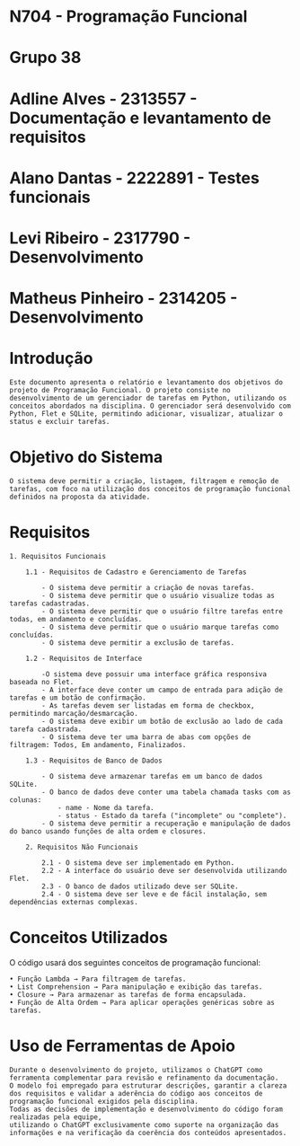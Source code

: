 # N704 - Programação Funcional

# Grupo 38
   # Adline Alves - 2313557 - Documentação e levantamento de requisitos
   # Alano Dantas - 2222891 - Testes funcionais
   # Levi Ribeiro - 2317790 - Desenvolvimento
   # Matheus Pinheiro - 2314205 - Desenvolvimento

# Introdução
    Este documento apresenta o relatório e levantamento dos objetivos do projeto de Programação Funcional. O projeto consiste no desenvolvimento de um gerenciador de tarefas em Python, utilizando os conceitos abordados na disciplina. O gerenciador será desenvolvido com Python, Flet e SQLite, permitindo adicionar, visualizar, atualizar o status e excluir tarefas.

# Objetivo do Sistema
    O sistema deve permitir a criação, listagem, filtragem e remoção de tarefas, com foco na utilização dos conceitos de programação funcional definidos na proposta da atividade.

# Requisitos

    1. Requisitos Funcionais

        1.1 - Requisitos de Cadastro e Gerenciamento de Tarefas

            - O sistema deve permitir a criação de novas tarefas.
            - O sistema deve permitir que o usuário visualize todas as tarefas cadastradas.
            - O sistema deve permitir que o usuário filtre tarefas entre todas, em andamento e concluídas.
            - O sistema deve permitir que o usuário marque tarefas como concluídas.
            - O sistema deve permitir a exclusão de tarefas.

        1.2 - Requisitos de Interface

            -O sistema deve possuir uma interface gráfica responsiva baseada no Flet.
            - A interface deve conter um campo de entrada para adição de tarefas e um botão de confirmação.
            - As tarefas devem ser listadas em forma de checkbox, permitindo marcação/desmarcação.
            - O sistema deve exibir um botão de exclusão ao lado de cada tarefa cadastrada.
            - O sistema deve ter uma barra de abas com opções de filtragem: Todos, Em andamento, Finalizados.

        1.3 - Requisitos de Banco de Dados

            - O sistema deve armazenar tarefas em um banco de dados SQLite.
            - O banco de dados deve conter uma tabela chamada tasks com as colunas:
                - name - Nome da tarefa.
                - status - Estado da tarefa ("incomplete" ou "complete").
            - O sistema deve permitir a recuperação e manipulação de dados do banco usando funções de alta ordem e closures.

        2. Requisitos Não Funcionais

            2.1 - O sistema deve ser implementado em Python.
            2.2 - A interface do usuário deve ser desenvolvida utilizando Flet.
            2.3 - O banco de dados utilizado deve ser SQLite.
            2.4 - O sistema deve ser leve e de fácil instalação, sem dependências externas complexas.

# Conceitos Utilizados
O código usará dos seguintes conceitos de programação funcional:

    • Função Lambda → Para filtragem de tarefas.
    • List Comprehension → Para manipulação e exibição das tarefas.
    • Closure → Para armazenar as tarefas de forma encapsulada.
    • Função de Alta Ordem → Para aplicar operações genéricas sobre as tarefas.

# Uso de Ferramentas de Apoio
    Durante o desenvolvimento do projeto, utilizamos o ChatGPT como ferramenta complementar para revisão e refinamento da documentação. 
    O modelo foi empregado para estruturar descrições, garantir a clareza dos requisitos e validar a aderência do código aos conceitos de programação funcional exigidos pela disciplina.
    Todas as decisões de implementação e desenvolvimento do código foram realizadas pela equipe, 
    utilizando o ChatGPT exclusivamente como suporte na organização das informações e na verificação da coerência dos conteúdos apresentados.
